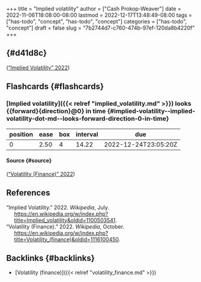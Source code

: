 +++
title = "Implied volatility"
author = ["Cash Prokop-Weaver"]
date = 2022-11-06T18:08:00-08:00
lastmod = 2022-12-17T13:48:49-08:00
tags = ["has-todo", "concept", "has-todo", "concept"]
categories = ["has-todo", "concept"]
draft = false
slug = "7b2744d7-c760-474b-97ef-120da8b4220f"
+++

##  {#d41d8c}

(<a href="#citeproc_bib_item_1">“Implied Volatility” 2022</a>)


## Flashcards {#flashcards}


### [Implied volatility]({{< relref "implied_volatility.md" >}}) looks {{forward}{direction}@0} in time {#implied-volatility--implied-volatility-dot-md--looks-forward-direction-0-in-time}

| position | ease | box | interval | due                  |
|----------|------|-----|----------|----------------------|
| 0        | 2.50 | 4   | 14.22    | 2022-12-24T23:05:20Z |


#### Source {#source}

(<a href="#citeproc_bib_item_2">“Volatility (Finance)” 2022</a>)

## References

<style>.csl-entry{text-indent: -1.5em; margin-left: 1.5em;}</style><div class="csl-bib-body">
  <div class="csl-entry"><a id="citeproc_bib_item_1"></a>“Implied Volatility.” 2022. <i>Wikipedia</i>, July. <a href="https://en.wikipedia.org/w/index.php?title=Implied_volatility&oldid=1100503541">https://en.wikipedia.org/w/index.php?title=Implied_volatility&#38;oldid=1100503541</a>.</div>
  <div class="csl-entry"><a id="citeproc_bib_item_2"></a>“Volatility (Finance).” 2022. <i>Wikipedia</i>, October. <a href="https://en.wikipedia.org/w/index.php?title=Volatility_(finance)&oldid=1116100450">https://en.wikipedia.org/w/index.php?title=Volatility_(finance)&#38;oldid=1116100450</a>.</div>
</div>


## Backlinks {#backlinks}

-   [Volatility (finance)]({{< relref "volatility_finance.md" >}})
